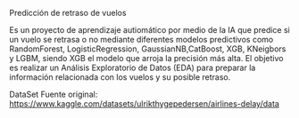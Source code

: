 Predicción de retraso de vuelos 

Es un proyecto de aprendizaje autiomático por medio de la IA que predice si un vuelo se retrasa o no mediante diferentes modelos predictivos como RandomForest, LogisticRegression, GaussianNB,CatBoost, XGB, KNeigbors y LGBM, siendo XGB el modelo que arroja la precisión más alta. El objetivo es  realizar un Análisis Exploratorio de Datos (EDA) para preparar la información relacionada con los vuelos y su posible retraso.

DataSet
Fuente original: https://www.kaggle.com/datasets/ulrikthygepedersen/airlines-delay/data
